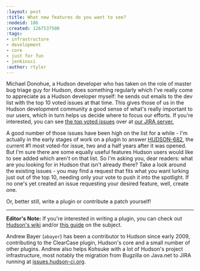 ```yaml
---
:layout: post
:title: What new features do you want to see?
:nodeid: 186
:created: 1267537500
:tags:
- infrastructure
- development
- core
- just for fun
- jenkinsci
:author: rtyler
---
```

Michael Donohue, a Hudson developer who has taken on the role of master bug triage guy for Hudson, does something regularly which I've really come to appreciate as a Hudson developer myself: he sends out emails to the dev list with the top 10 voted issues at that time. This gives those of us in the Hudson development community a good sense of what's really important to our users, which in turn helps us decide where to focus our efforts. If you're interested, you can see <a href="https://issues.hudson-ci.org/secure/IssueNavigator.jspa?mode=hide&requestId=10045">the top voted issues</a> over at <a href="https://issues.hudson-ci.org">our JIRA server.</a>

A good number of those issues have been high on the list for a while - I'm actually in the early stages of work on a plugin to answer <a href="https://issues.jenkins-ci.org/browse/JENKINS-682">HUDSON-682</a>, the current #1 most voted-for issue, two and a half years after it was opened. But I'm sure there are some equally useful features Hudson users would like to see added which aren't on that list. So I'm asking you, dear readers: what are you looking for in Hudson that isn't already there? Take a look around the existing issues - you may find a request that fits what you want lurking just out of the top 10, needing only your vote to push it into the spotlight. If no one's yet created an issue requesting your desired feature, well, create one.

Or, better still, write a plugin or contribute a patch yourself!

----

**Editor's Note:**  If you're interested in writing a plugin, you can check out [Hudson's wiki](https://wiki.jenkins.io) and/or [this guide](https://wiki.jenkins.io/display/JENKINS/Plugin+tutorial) on the subject.


Andrew Bayer (`abayer`) has been a contributor to Hudson since early 2009, contributing to the ClearCase plugin, Hudson's core and a small number of other plugins. Andrew also helps Kohsuke with a lot of Hudson's project infrastructure, most notably the migration from Bugzilla on Java.net to JIRA running at [issues.hudson-ci.org](https://issues.hudson-ci.org).
